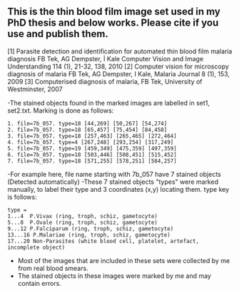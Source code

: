 ## This is the thin blood film image set used in my PhD thesis and below works. Please cite if you use and publish them. 

[1] Parasite detection and identification for automated thin blood film malaria diagnosis
FB Tek, AG Dempster, İ Kale
Computer Vision and Image Understanding 114 (1), 21-32, 138, 2010
[2] Computer vision for microscopy diagnosis of malaria
FB Tek, AG Dempster, I Kale, Malaria Journal 8 (1), 153, 2009
[3] Computerised diagnosis of malaria, FB Tek, University of Westminster, 2007




-The stained objects found in the marked images are 
labelled in set1, set2.txt. Marking is done as follows:

	1. file=7b_057. type=18 [44,269] [50,267] [54,274] 
	2. file=7b_057. type=18 [65,457] [75,454] [84,458] 
	3. file=7b_057. type=18 [257,463] [265,465] [272,464] 
	4. file=7b_057. type=4 [267,248] [293,254] [317,249] 
	5. file=7b_057. type=19 [459,349] [475,359] [497,359] 
	6. file=7b_057. type=18 [503,446] [508,451] [515,452] 
	7. file=7b_057. type=18 [571,255] [578,251] [584,257] 

-For example here, file name starting with 7b_057 have 7 stained objects 
(Detected automatically) 
-These 7 stained objects "types" were marked manually, to label their type and 3 coordinates (x,y)
locating them. type key is follows:
	
	type = 
	1...4  P.Vivax (ring, troph, schiz, gametocyte)
	5...8  P.Ovale (ring, troph, schiz, gametocyte)
	9...12 P.Falciparum (ring, troph, schiz, gametocyte)
	13...16 P.Malariae (ring, troph, schiz, gametocyte)
	17...20 Non-Parasites (white blood cell, platelet, artefact, incomplete object)


- Most of the images that are included in these sets were collected by me from real blood smears.  
- The stained objects in these images were marked by me and may contain errors. 





